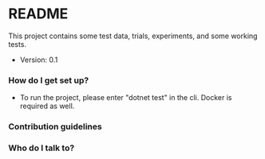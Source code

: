 # README #
This project contains some test data, trials, experiments, and some working tests. 

* Version: 0.1


### How do I get set up? ###
* To run the project, please enter "dotnet test" in the cli. Docker is required as well. 


### Contribution guidelines ###


### Who do I talk to? ###
